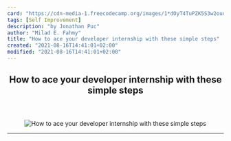 ```yaml
---
card: "https://cdn-media-1.freecodecamp.org/images/1*dOyT4TuPZK5S3w2ouoAeow.jpeg"
tags: [Self Improvement]
description: "by Jonathan Puc"
author: "Milad E. Fahmy"
title: "How to ace your developer internship with these simple steps"
created: "2021-08-16T14:41:01+02:00"
modified: "2021-08-16T14:41:01+02:00"
---
```

<div class="site-wrapper">
<main id="site-main" class="site-main outer">
<div class="inner">
<article class="post-full post tag-self-improvement tag-technology tag-web-development tag-programming tag-life-lessons ">
<header class="post-full-header">
<h1 class="post-full-title">How to ace your developer internship with these simple steps</h1>
</header>
<figure class="post-full-image">
<picture>
<source media="(max-width: 700px)" sizes="1px" srcset="data:image/gif;base64,R0lGODlhAQABAIAAAAAAAP///yH5BAEAAAAALAAAAAABAAEAAAIBRAA7 1w">
<source media="(min-width: 701px)" sizes="(max-width: 800px) 400px,
(max-width: 1170px) 700px,
1400px" srcset="https://cdn-media-1.freecodecamp.org/images/1*dOyT4TuPZK5S3w2ouoAeow.jpeg 300w,
https://cdn-media-1.freecodecamp.org/images/1*dOyT4TuPZK5S3w2ouoAeow.jpeg 600w,
https://cdn-media-1.freecodecamp.org/images/1*dOyT4TuPZK5S3w2ouoAeow.jpeg 1000w,
https://cdn-media-1.freecodecamp.org/images/1*dOyT4TuPZK5S3w2ouoAeow.jpeg 2000w">
<img onerror="this.style.display='none'" src="https://cdn-media-1.freecodecamp.org/images/1*dOyT4TuPZK5S3w2ouoAeow.jpeg" alt="How to ace your developer internship with these simple steps">
</picture>
</figure>
<section class="post-full-content">
<div class="post-content medium-migrated-article">
</div>
<hr>
</section>
</article>
</div>
</main>
</div>
<!-- Google Tag Manager (noscript) -->
<!-- End Google Tag Manager (noscript) -->
